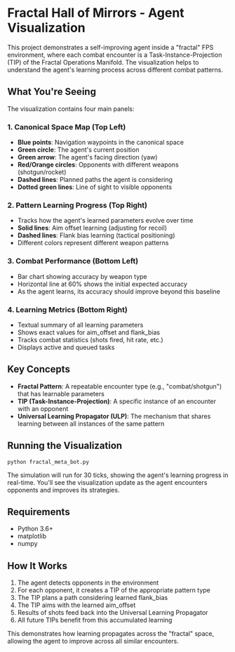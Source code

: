 # Fractal Hall of Mirrors - Agent Visualization

This project demonstrates a self-improving agent inside a "fractal" FPS environment, where each combat encounter is a Task-Instance-Projection (TIP) of the Fractal Operations Manifold. The visualization helps to understand the agent's learning process across different combat patterns.

## What You're Seeing

The visualization contains four main panels:

### 1. Canonical Space Map (Top Left)
- **Blue points**: Navigation waypoints in the canonical space
- **Green circle**: The agent's current position
- **Green arrow**: The agent's facing direction (yaw)
- **Red/Orange circles**: Opponents with different weapons (shotgun/rocket)
- **Dashed lines**: Planned paths the agent is considering
- **Dotted green lines**: Line of sight to visible opponents

### 2. Pattern Learning Progress (Top Right)
- Tracks how the agent's learned parameters evolve over time
- **Solid lines**: Aim offset learning (adjusting for recoil)
- **Dashed lines**: Flank bias learning (tactical positioning)
- Different colors represent different weapon patterns

### 3. Combat Performance (Bottom Left)
- Bar chart showing accuracy by weapon type
- Horizontal line at 60% shows the initial expected accuracy
- As the agent learns, its accuracy should improve beyond this baseline

### 4. Learning Metrics (Bottom Right)
- Textual summary of all learning parameters
- Shows exact values for aim_offset and flank_bias
- Tracks combat statistics (shots fired, hit rate, etc.)
- Displays active and queued tasks

## Key Concepts

- **Fractal Pattern**: A repeatable encounter type (e.g., "combat/shotgun") that has learnable parameters
- **TIP (Task-Instance-Projection)**: A specific instance of an encounter with an opponent
- **Universal Learning Propagator (ULP)**: The mechanism that shares learning between all instances of the same pattern

## Running the Visualization

```
python fractal_meta_bot.py
```

The simulation will run for 30 ticks, showing the agent's learning progress in real-time. You'll see the visualization update as the agent encounters opponents and improves its strategies.

## Requirements

- Python 3.6+
- matplotlib
- numpy

## How It Works

1. The agent detects opponents in the environment
2. For each opponent, it creates a TIP of the appropriate pattern type
3. The TIP plans a path considering learned flank_bias
4. The TIP aims with the learned aim_offset
5. Results of shots feed back into the Universal Learning Propagator
6. All future TIPs benefit from this accumulated learning

This demonstrates how learning propagates across the "fractal" space, allowing the agent to improve across all similar encounters. 